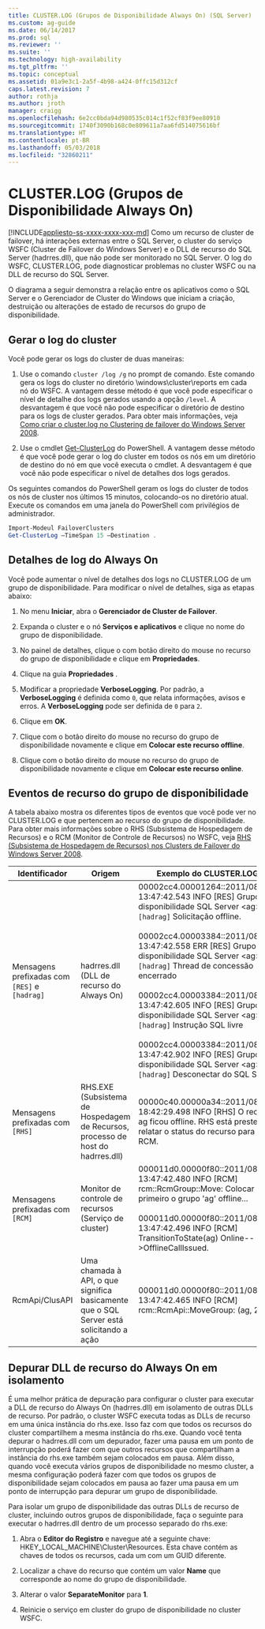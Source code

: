 ```yaml
---
title: CLUSTER.LOG (Grupos de Disponibilidade Always On) (SQL Server) | Microsoft Docs
ms.custom: ag-guide
ms.date: 06/14/2017
ms.prod: sql
ms.reviewer: ''
ms.suite: ''
ms.technology: high-availability
ms.tgt_pltfrm: ''
ms.topic: conceptual
ms.assetid: 01a9e3c1-2a5f-4b98-a424-0ffc15d312cf
caps.latest.revision: 7
author: rothja
ms.author: jroth
manager: craigg
ms.openlocfilehash: 6e2cc0bda94d980535c014c1f52cf83f9ee80910
ms.sourcegitcommit: 1740f3090b168c0e809611a7aa6fd514075616bf
ms.translationtype: HT
ms.contentlocale: pt-BR
ms.lasthandoff: 05/03/2018
ms.locfileid: "32860211"
---
```

# <a name="clusterlog-always-on-availability-groups"></a>CLUSTER.LOG (Grupos de Disponibilidade Always On)
[!INCLUDE[appliesto-ss-xxxx-xxxx-xxx-md](../../../includes/appliesto-ss-xxxx-xxxx-xxx-md.md)]
  Como um recurso de cluster de failover, há interações externas entre o SQL Server, o cluster do serviço WSFC (Cluster de Failover do Windows Server) e o DLL de recurso do SQL Server (hadrres.dll), que não pode ser monitorado no SQL Server. O log do WSFC, CLUSTER.LOG, pode diagnosticar problemas no cluster WSFC ou na DLL de recurso do SQL Server.  
  
 O diagrama a seguir demonstra a relação entre os aplicativos como o SQL Server e o Gerenciador de Cluster do Windows que iniciam a criação, destruição ou alterações de estado de recursos do grupo de disponibilidade.  
  
## <a name="generate-cluster-log"></a>Gerar o log do cluster  
 Você pode gerar os logs do cluster de duas maneiras:  
  
1.  Use o comando `cluster /log /g` no prompt de comando. Este comando gera os logs do cluster no diretório \windows\cluster\reports em cada nó do WSFC. A vantagem desse método é que você pode especificar o nível de detalhe dos logs gerados usando a opção `/level`. A desvantagem é que você não pode especificar o diretório de destino para os logs de cluster gerados. Para obter mais informações, veja [Como criar o cluster.log no Clustering de failover do Windows Server 2008](http://blogs.msdn.com/b/clustering/archive/2008/09/24/8962934.aspx).  
  
2.  Use o cmdlet [Get-ClusterLog](http://technet.microsoft.com/library/ee461045.aspx) do PowerShell. A vantagem desse método é que você pode gerar o log do cluster em todos os nós em um diretório de destino do nó em que você executa o cmdlet. A desvantagem é que você não pode especificar o nível de detalhes dos logs gerados.  
  
 Os seguintes comandos do PowerShell geram os logs do cluster de todos os nós de cluster nos últimos 15 minutos, colocando-os no diretório atual. Execute os comandos em uma janela do PowerShell com privilégios de administrador.  
  
```powershell  
Import-Modeul FailoverClusters   
Get-ClusterLog –TimeSpan 15 –Destination .  
```  
  
## <a name="always-on-log-verbosity"></a>Detalhes de log do Always On  
 Você pode aumentar o nível de detalhes dos logs no CLUSTER.LOG de um grupo de disponibilidade. Para modificar o nível de detalhes, siga as etapas abaixo:  
  
1.  No menu **Iniciar**, abra o **Gerenciador de Cluster de Failover**.  
  
2.  Expanda o cluster e o nó **Serviços e aplicativos** e clique no nome do grupo de disponibilidade.  
  
3.  No painel de detalhes, clique o com botão direito do mouse no recurso do grupo de disponibilidade e clique em **Propriedades**.  
  
4.  Clique na guia **Propriedades** .  
  
5.  Modificar a propriedade **VerboseLogging**. Por padrão, a **VerboseLogging** é definida como `0`, que relata informações, avisos e erros. A **VerboseLogging** pode ser definida de `0` para `2`.  
  
6.  Clique em **OK**.  
  
7.  Clique com o botão direito do mouse no recurso do grupo de disponibilidade novamente e clique em **Colocar este recurso offline**.  
  
8.  Clique com o botão direito do mouse no recurso do grupo de disponibilidade novamente e clique em **Colocar este recurso online**.  
  
## <a name="availability-group-resource-events"></a>Eventos de recurso do grupo de disponibilidade  
 A tabela abaixo mostra os diferentes tipos de eventos que você pode ver no CLUSTER.LOG e que pertencem ao recurso do grupo de disponibilidade. Para obter mais informações sobre o RHS (Subsistema de Hospedagem de Recursos) e o RCM (Monitor de Controle de Recursos) no WSFC, veja [RHS (Subsistema de Hospedagem de Recursos) nos Clusters de Failover do Windows Server 2008](http://blogs.technet.com/b/askcore/archive/2009/11/23/resource-hosting-subsystem-rhs-in-windows-server-2008-failover-clusters.aspx).  
  
|Identificador|Origem|Exemplo do CLUSTER.LOG|  
|----------------|------------|------------------------------|  
|Mensagens prefixadas com `[RES]` e `[hadrag]`|hadrres.dll (DLL de recurso do Always On)|00002cc4.00001264::2011/08/05-13:47:42.543 INFO  [RES] Grupo de disponibilidade SQL Server \<ag>: `[hadrag]` Solicitação offline.<br /><br /> 00002cc4.00003384::2011/08/05-13:47:42.558 ERR   [RES] Grupo de disponibilidade SQL Server \<ag>: `[hadrag]` Thread de concessão encerrado<br /><br /> 00002cc4.00003384::2011/08/05-13:47:42.605 INFO  [RES] Grupo de disponibilidade SQL Server \<ag>: `[hadrag]` Instrução SQL livre<br /><br /> 00002cc4.00003384::2011/08/05-13:47:42.902 INFO  [RES] Grupo de disponibilidade SQL Server \<ag>: `[hadrag]` Desconectar do SQL Server|  
|Mensagens prefixadas com `[RHS]`|RHS.EXE (Subsistema de Hospedagem de Recursos, processo de host do hadrres.dll)|00000c40.00000a34::2011/08/10-18:42:29.498 INFO  [RHS] O recurso ag ficou offline. RHS está prestes a relatar o status do recurso para o RCM.|  
|Mensagens prefixadas com `[RCM]`|Monitor de controle de recursos (Serviço de cluster)|000011d0.00000f80::2011/08/05-13:47:42.480 INFO  [RCM] rcm::RcmGroup::Move: Colocar primeiro o grupo 'ag' offline...<br /><br /> 000011d0.00000f80::2011/08/05-13:47:42.496 INFO  [RCM] TransitionToState(ag) Online-->OfflineCallIssued.|  
|RcmApi/ClusAPI|Uma chamada à API, o que significa basicamente que o SQL Server está solicitando a ação|000011d0.00000f80::2011/08/05-13:47:42.465 INFO  [RCM] rcm::RcmApi::MoveGroup: (ag, 2)|  
  
## <a name="debug-always-on-resource-dll-in-isolation"></a>Depurar DLL de recurso do Always On em isolamento  
 É uma melhor prática de depuração para configurar o cluster para executar a DLL de recurso do Always On (hadrres.dll) em isolamento de outras DLLs de recurso. Por padrão, o cluster WSFC executa todas as DLLs de recurso em uma única instância do rhs.exe. Isso faz com que todos os recursos do cluster compartilhem a mesma instância do rhs.exe. Quando você tenta depurar o hadrres.dll com um depurador, fazer uma pausa em um ponto de interrupção poderá fazer com que outros recursos que compartilham a instância do rhs.exe também sejam colocados em pausa. Além disso, quando você executa vários grupos de disponibilidade no mesmo cluster, a mesma configuração poderá fazer com que todos os grupos de disponibilidade sejam colocados em pausa ao fazer uma pausa em um ponto de interrupção para depurar um grupo de disponibilidade.  
  
 Para isolar um grupo de disponibilidade das outras DLLs de recurso de cluster, incluindo outros grupos de disponibilidade, faça o seguinte para executar o hadrres.dll dentro de um processo separado do rhs.exe:  
  
1.  Abra o **Editor do Registro** e navegue até a seguinte chave: HKEY_LOCAL_MACHINE\Cluster\Resources. Esta chave contém as chaves de todos os recursos, cada um com um GUID diferente.  
  
2.  Localizar a chave do recurso que contém um valor **Name** que corresponde ao nome do grupo de disponibilidade.  
  
3.  Alterar o valor **SeparateMonitor** para **1**.  
  
4.  Reinicie o serviço em cluster do grupo de disponibilidade no cluster WSFC.  
  
  